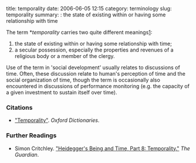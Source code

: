 title: temporality
date: 2006-06-05 12:15
category: terminology
slug: temporality
summary: : the state of existing within or having some relationship with time

<!---
tags:
summary:
--->

<!---
layout: post
title:  temporality
date:   2006-06-05 12:15:09
categories: terminology, methods, data sources, data
permalink: /temporality/
published: true
--->
The term **temporality* carries two quite different meanings[1](http://www.oxforddictionaries.com/us/definition/american_english/temporality):

   1. the state of existing within or having some relationship with time;
   2. a secular possession, especially the properties and revenues of a religious body or a member of the clergy.

Use of the term in 'social development' usually relates to discussions of time. Often, these discussion relate to human's perception of time and the social organization of time, though the term is occasionally also encountered in discussions of performance monitoring (e.g. the capacity of a given investment to sustain itself over time). 

<!--

What sorts of time-frames should be used when measuring social development?

Social indicators data—when available—are commonly reported as one-year aggregates.   While such data may be applied to determining general, long-term trends, they can obscure equally significant short-term variable fluctuations.  For instance, while it might be possible that an agricultural technology investment project in a particular township is helping to generate increasingly more grain outputs year-over-year, it may also be the case that this increase in grain production is only helping local farmers to eat more for 3 months per year—for the remainder of the time, farmers starve equally as in years past.  In this case, do our social indicators accurately describe positive and sustained social development, or do they mask the reality that little in changing for how the local community experiences hunger? 

-->

### Citations

* ["Temporality"](http://www.oxforddictionaries.com/us/definition/american_english/temporality). *Oxford Dictionaries*.

### Further Readings

* Simon Critchley. ["Heidegger's Being and Time, Part 8: Temporality."](http://www.theguardian.com/commentisfree/belief/2009/jul/27/heidegger-being-time-philosophy) *The Guardian*.


